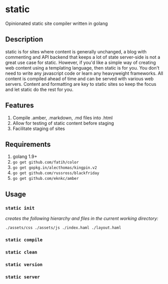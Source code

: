 # static
Opinionated static site compiler written in golang

## Description

static is for sites where content is generally unchanged, a blog with commenting and
API backend that keeps a lot of state server-side is not a great use case for static.
However, if you'd like a simple way of creating web content using a templating language, then static is for you.  You don't need to write any javascript code or learn any heavyweight frameworks.  All content is compiled ahead of time and can be served with various web servers.  Content and formatting are key to static sites so keep the focus
and let static do the rest for you.

## Features

1.  Compile .amber, .markdown, .md files into .html
1.  Allow for testing of static content before staging
1.  Facilitate staging of sites

## Requirements

1.  golang 1.9+
1.  `go get github.com/fatih/color`
1.  `go get gopkg.in/alecthomas/kingpin.v2`
1.  `go get github.com/russross/blackfriday`
1.  `go get github.com/eknkc/amber`

## Usage

### `static init`

_creates the following hierarchy and files in the current working directory:_

`
./assets/css
./assets/js
./index.haml
./layout.haml
`

### `static compile`
### `static clean`
### `static version`
### `static server`
